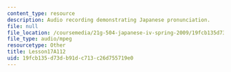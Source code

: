 ```yaml
---
content_type: resource
description: Audio recording demonstrating Japanese pronunciation.
file: null
file_location: /coursemedia/21g-504-japanese-iv-spring-2009/19fcb135d73db91dc713c26d755719e0_Lesson17A112.mp3
file_type: audio/mpeg
resourcetype: Other
title: Lesson17A112
uid: 19fcb135-d73d-b91d-c713-c26d755719e0
---
```

